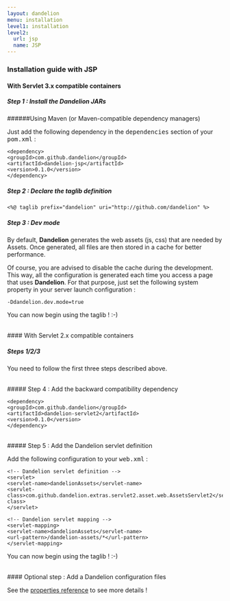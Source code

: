 ```yaml
---
layout: dandelion
menu: installation
level1: installation
level2:
  url: jsp
  name: JSP
---
```


### Installation guide with JSP

#### With Servlet 3.x compatible containers

##### Step 1 : Install the Dandelion JARs

######Using Maven (or Maven-compatible dependency managers)

Just add the following dependency in the <tt>dependencies</tt> section of your <tt>pom.xml</tt> :

    <dependency>
	<groupId>com.github.dandelion</groupId>
	<artifactId>dandelion-jsp</artifactId>
	<version>0.1.0</version>
    </dependency>

##### Step 2 : Declare the taglib definition

	<%@ taglib prefix="dandelion" uri="http://github.com/dandelion" %>

##### Step 3 : Dev mode

By default, **Dandelion** generates the web assets (js, css) that are needed by Assets. Once generated, all files are then stored in a cache for better performance.

Of course, you are advised to disable the cache during the development. This way, all the configuration is generated each time you access a page that uses **Dandelion**.
For that purpose, just set the following system property in your server launch configuration :

	-Ddandelion.dev.mode=true

You can now begin using the taglib ! :-)

<br />
#### With Servlet 2.x compatible containers

##### Steps 1/2/3
You need to follow the first three steps described above.

<br />
##### Step 4 : Add the backward compatibility dependency

    <dependency>
	<groupId>com.github.dandelion</groupId>
	<artifactId>dandelion-servlet2</artifactId>
	<version>0.1.0</version>
    </dependency>

<br />
##### Step 5 : Add the Dandelion servlet definition

Add the following configuration to your <tt>web.xml</tt> :

    <!-- Dandelion servlet definition -->
    <servlet>
	<servlet-name>dandelionAssets</servlet-name>
	<servlet-class>com.github.dandelion.extras.servlet2.asset.web.AssetsServlet2</servlet-class>
    </servlet>

    <!-- Dandelion servlet mapping -->
    <servlet-mapping>
	<servlet-name>dandelionAssets</servlet-name>
	<url-pattern>/dandelion-assets/*</url-pattern>
    </servlet-mapping>

You can now begin using the taglib ! :-)

<br />
#### Optional step : Add a Dandelion configuration files

See the [properties reference](/dandelion/ref/configuration) to see more details !